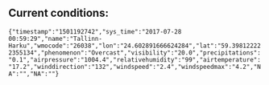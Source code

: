 ## Current conditions: 
 ``` {"timestamp":"1501192742","sys_time":"2017-07-28 00:59:29","name":"Tallinn-Harku","wmocode":"26038","lon":"24.602891666624284","lat":"59.398122222355134","phenomenon":"Overcast","visibility":"20.0","precipitations":"0.1","airpressure":"1004.4","relativehumidity":"99","airtemperature":"17.2","winddirection":"132","windspeed":"2.4","windspeedmax":"4.2","NA":"","NA":""} ```
